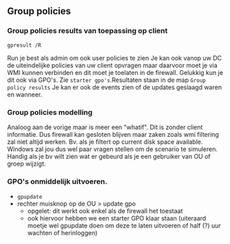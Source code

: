 ## Group policies
### Group policies results van toepassing op client
```
gpresult /R
```
Run je best als admin om ook user policies te zien
Je kan ook vanop uw DC de uiteindelijke policies van uw client opvragen maar daarvoor moet je via WMI kunnen verbinden en dit moet je toelaten in de firewall. Gelukkig kun je dit
ook via GPO's. Zie `starter gpo's`.Resultaten staan in de map `Group policy results`
Je kan er ook de events zien of de updates geslaagd waren en wanneer.

### Group policies modelling
Analoog aan de vorige maar is meer een "whatif". Dit is zonder client informatie. Dus firewall kan gesloten blijven maar zaken zoals wmi filtering 
zal niet altijd werken. Bv. als je filtert op current disk space available. Windows zal jou dus wel paar vragen stellen om de scenario te simuleren. Handig als je bv wilt zien wat er gebeurd als je een gebruiker van OU of groep wijzigt.

### GPO's onmiddelijk uitvoeren.
- `gpupdate`
- rechter muisknop op de OU > update gpo
  - opgelet: dit werkt ook enkel als de firewall het toestaat
  - ook hiervoor hebben we een starter GPO klaar staan (uiteraard moetje wel gpupdate doen om deze te laten uitvoeren of half (?) uur wachten of herinloggen)
